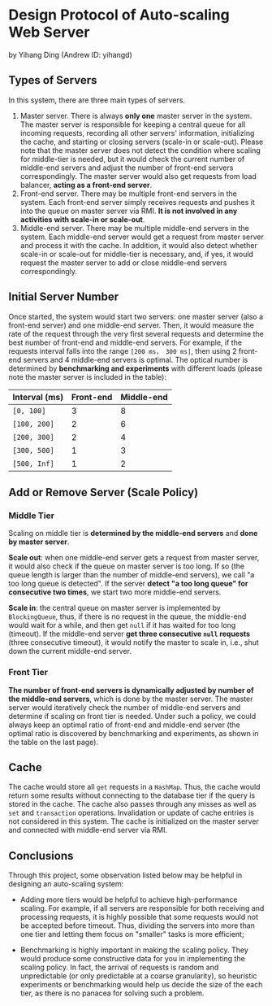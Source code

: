 # Design Protocol of Auto-scaling Web Server
by Yihang Ding (Andrew ID: yihangd)

## Types of Servers

In this system, there are three main types of servers.

1. Master server. There is always **only one** master server in the system. The master server is responsible for keeping a central queue for all incoming requests, recording all other servers' information, initializing the cache, and starting or closing servers (scale-in or scale-out). Please note that the master server does not detect the condition where scaling for middle-tier is needed, but it would check the current number of middle-end servers and adjust the number of front-end servers correspondingly. The master server would also get requests from load balancer, **acting as a front-end server**.
2. Front-end server. There may be multiple front-end servers in the system. Each front-end server simply receives requests and pushes it into the queue on master server via RMI. **It is not involved in any activities with scale-in or scale-out**.
3. Middle-end server. There may be multiple middle-end servers in the system. Each middle-end server would get a request from master server and process it with the cache. In addition, it would also detect whether scale-in or scale-out for middle-tier is necessary, and, if yes, it would request the master server to add or close  middle-end servers correspondingly.

## Initial Server Number

Once started, the system would start two servers: one master server (also a front-end server) and one middle-end server. Then, it would measure the rate of the request through the very first several requests and determine the best number of front-end and middle-end servers. For example, if the requests interval falls into the range `[200 ms， 300 ms]`, then using 2 front-end servers and 4 middle-end servers is optimal. The optical number is determined by **benchmarking and experiments** with different loads (please note the master server is included in the table):


| Interval (ms) | Front-end | Middle-end |
| --- | --- | --- |
| `[0, 100]` | 3 | 8 |
| `[100, 200]` | 2 | 6 |
| `[200, 300]` | 2 | 4 |
| `[300, 500]` | 1 | 3 |
| `[500, Inf]` | 1 | 2 |


## Add or Remove Server (Scale Policy)

### Middle Tier

Scaling on middle tier is **determined by the middle-end servers** and **done by master server**.

**Scale out**: when one middle-end server gets a request from master server, it would also check if the queue on master server is too long. If so (the queue length is larger than the number of middle-end servers), we call "a too long queue is detected". If the server **detect "a too long queue" for consecutive two times**, we start two more middle-end servers.

**Scale in**: the central queue on master server is implemented by `BlockingQueue`, thus, if there is no request in the queue, the middle-end would wait for a while, and then get `null` if it has waited for too long (timeout). If the middle-end server **get three consecutive `null` requests** (three consecutive timeout), it would notify the master to scale in, i.e., shut down the current middle-end server.

### Front Tier

**The number of front-end servers is dynamically adjusted by number of the middle-end servers**, which is done by the master server. The master server would iteratively check the number of middle-end servers and determine if scaling on front tier is needed. Under such a policy, we could always keep an optimal ratio of front-end and middle-end server (the optimal ratio is discovered by benchmarking and experiments, as shown in the table on the last page).

## Cache

The cache would store all `get` requests in a `HashMap`. Thus, the cache would return some results without connecting to the database tier if the query is stored in the cache. The cache also passes through any misses as well as `set` and `transaction` operations. Invalidation or update of cache entries is not considered in this system. The cache is initialized on the master server and connected with middle-end server via RMI.

## Conclusions

Through this project, some observation listed below may be helpful in designing an auto-scaling system:

- Adding more tiers would be helpful to achieve high-performance scaling. For example, if all servers are responsible for both receiving and processing requests, it is highly possible that some requests would not be accepted before timeout. Thus, dividing the servers into more than one tier and letting them focus on "smaller" tasks is more efficient;

- Benchmarking is highly important in making the scaling policy. They would produce some constructive data for you in implementing the scaling policy. In fact, the arrival of requests is random and unpredictable (or only predictable at a coarse granularity), so heuristic experiments or benchmarking would help us decide the size of the each tier, as there is no panacea for solving such a problem. 